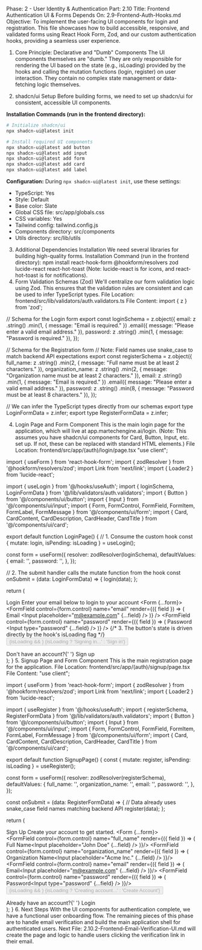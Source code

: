 Phase: 2 - User Identity & Authentication
Part: 2.10
Title: Frontend Authentication UI & Forms
Depends On: 2.9-Frontend-Auth-Hooks.md
Objective: To implement the user-facing UI components for login and registration. This file showcases how to build accessible, responsive, and validated forms using React Hook Form, Zod, and our custom authentication hooks, providing a seamless user experience.
1. Core Principle: Declarative and "Dumb" Components
The UI components themselves are "dumb." They are only responsible for rendering the UI based on the state (e.g., isLoading) provided by the hooks and calling the mutation functions (login, register) on user interaction. They contain no complex state management or data-fetching logic themselves.

2. shadcn/ui Setup
Before building forms, we need to set up shadcn/ui for consistent, accessible UI components.

**Installation Commands (run in the frontend directory):**
```bash
# Initialize shadcn/ui
npx shadcn-ui@latest init

# Install required UI components
npx shadcn-ui@latest add button
npx shadcn-ui@latest add input
npx shadcn-ui@latest add form
npx shadcn-ui@latest add card
npx shadcn-ui@latest add label
```

**Configuration:**
During `npx shadcn-ui@latest init`, use these settings:
- TypeScript: Yes
- Style: Default
- Base color: Slate
- Global CSS file: src/app/globals.css
- CSS variables: Yes
- Tailwind config: tailwind.config.js
- Components directory: src/components
- Utils directory: src/lib/utils

3. Additional Dependencies Installation
We need several libraries for building high-quality forms.
Installation Command (run in the frontend directory):
npm install react-hook-form @hookform/resolvers zod lucide-react react-hot-toast
(Note: lucide-react is for icons, and react-hot-toast is for notifications).
3. Form Validation Schemas (Zod)
We'll centralize our form validation logic using Zod. This ensures that the validation rules are consistent and can be used to infer TypeScript types.
File Location: frontend/src/lib/validators/auth.validators.ts
File Content:
import { z } from 'zod';

// Schema for the Login form
export const loginSchema = z.object({
  email: z
    .string()
    .min(1, { message: "Email is required." })
    .email({ message: "Please enter a valid email address." }),
  password: z
    .string()
    .min(1, { message: "Password is required." }),
});

// Schema for the Registration form
// Note: Field names use snake_case to match backend API expectations
export const registerSchema = z.object({
  full_name: z
    .string()
    .min(2, { message: "Full name must be at least 2 characters." }),
  organization_name: z
    .string()
    .min(2, { message: "Organization name must be at least 2 characters." }),
  email: z
    .string()
    .min(1, { message: "Email is required." })
    .email({ message: "Please enter a valid email address." }),
  password: z
    .string()
    .min(8, { message: "Password must be at least 8 characters." }),
});

// We can infer the TypeScript types directly from our schemas
export type LoginFormData = z.infer<typeof loginSchema>;
export type RegisterFormData = z.infer<typeof registerSchema>;

4. Login Page and Form Component
This is the main login page for the application, which will live at app.martechengine.ai/login.
(Note: This assumes you have shadcn/ui components for Card, Button, Input, etc. set up. If not, these can be replaced with standard HTML elements.)
File Location: frontend/src/app/(auth)/login/page.tsx
"use client";

import { useForm } from 'react-hook-form';
import { zodResolver } from '@hookform/resolvers/zod';
import Link from 'next/link';
import { Loader2 } from 'lucide-react';

import { useLogin } from '@/hooks/useAuth';
import { loginSchema, LoginFormData } from '@/lib/validators/auth.validators';
import { Button } from '@/components/ui/button';
import { Input } from '@/components/ui/input';
import { Form, FormControl, FormField, FormItem, FormLabel, FormMessage } from '@/components/ui/form';
import { Card, CardContent, CardDescription, CardHeader, CardTitle } from '@/components/ui/card';

export default function LoginPage() {
  // 1. Consume the custom hook
  const { mutate: login, isPending: isLoading } = useLogin();

  const form = useForm<LoginFormData>({
    resolver: zodResolver(loginSchema),
    defaultValues: {
      email: '',
      password: '',
    },
  });

  // 2. The submit handler calls the mutate function from the hook
  const onSubmit = (data: LoginFormData) => {
    login(data);
  };

  return (
    <div className="flex min-h-screen items-center justify-center bg-gray-50 p-4">
      <Card className="w-full max-w-sm">
        <CardHeader>
          <CardTitle className="text-2xl">Login</CardTitle>
          <CardDescription>
            Enter your email below to login to your account
          </CardDescription>
        </CardHeader>
        <CardContent>
          <Form {...form}>
            <form onSubmit={form.handleSubmit(onSubmit)} className="space-y-4">
              <FormField
                control={form.control}
                name="email"
                render={({ field }) => (
                  <FormItem>
                    <FormLabel>Email</FormLabel>
                    <FormControl>
                      <Input placeholder="m@example.com" {...field} />
                    </FormControl>
                    <FormMessage />
                  </FormItem>
                )}
              />
              <FormField
                control={form.control}
                name="password"
                render={({ field }) => (
                  <FormItem>
                    <FormLabel>Password</FormLabel>
                    <FormControl>
                      <Input type="password" {...field} />
                    </FormControl>
                    <FormMessage />
                  </FormItem>
                )}
              />
              {/* 3. The button's state is driven directly by the hook's isLoading flag */}
              <Button type="submit" className="w-full" disabled={isLoading}>
                {isLoading && <Loader2 className="mr-2 h-4 w-4 animate-spin" />}
                {isLoading ? 'Signing in...' : 'Sign in'}
              </Button>
            </form>
          </Form>
          <div className="mt-4 text-center text-sm">
            Don't have an account?{' '}
            <Link href="/signup" className="underline">
              Sign up
            </Link>
          </div>
        </CardContent>
      </Card>
    </div>
  );
}
5. Signup Page and Form Component
This is the main registration page for the application.
File Location: frontend/src/app/(auth)/signup/page.tsx
File Content:
"use client";

import { useForm } from 'react-hook-form';
import { zodResolver } from '@hookform/resolvers/zod';
import Link from 'next/link';
import { Loader2 } from 'lucide-react';

import { useRegister } from '@/hooks/useAuth';
import { registerSchema, RegisterFormData } from '@/lib/validators/auth.validators';
import { Button } from '@/components/ui/button';
import { Input } from '@/components/ui/input';
import { Form, FormControl, FormField, FormItem, FormLabel, FormMessage } from '@/components/ui/form';
import { Card, CardContent, CardDescription, CardHeader, CardTitle } from '@/components/ui/card';

export default function SignupPage() {
  const { mutate: register, isPending: isLoading } = useRegister();

  const form = useForm<RegisterFormData>({
    resolver: zodResolver(registerSchema),
    defaultValues: {
      full_name: '',
      organization_name: '',
      email: '',
      password: '',
    },
  });

  const onSubmit = (data: RegisterFormData) => {
    // Data already uses snake_case field names matching backend API
    register(data);
  };

  return (
    <div className="flex min-h-screen items-center justify-center bg-gray-50 p-4">
      <Card className="mx-auto w-full max-w-sm">
        <CardHeader>
          <CardTitle className="text-2xl">Sign Up</CardTitle>
          <CardDescription>
            Create your account to get started.
          </CardDescription>
        </CardHeader>
        <CardContent>
          <Form {...form}>
            <form onSubmit={form.handleSubmit(onSubmit)} className="space-y-4">
              <FormField control={form.control} name="full_name" render={({ field }) => (
                <FormItem><FormLabel>Full Name</FormLabel><FormControl><Input placeholder="John Doe" {...field} /></FormControl><FormMessage /></FormItem>
              )}/>
              <FormField control={form.control} name="organization_name" render={({ field }) => (
                <FormItem><FormLabel>Organization Name</FormLabel><FormControl><Input placeholder="Acme Inc." {...field} /></FormControl><FormMessage /></FormItem>
              )}/>
              <FormField control={form.control} name="email" render={({ field }) => (
                <FormItem><FormLabel>Email</FormLabel><FormControl><Input placeholder="m@example.com" {...field} /></FormControl><FormMessage /></FormItem>
              )}/>
              <FormField control={form.control} name="password" render={({ field }) => (
                <FormItem><FormLabel>Password</FormLabel><FormControl><Input type="password" {...field} /></FormControl><FormMessage /></FormItem>
              )}/>
              <Button type="submit" className="w-full" disabled={isLoading}>
                {isLoading && <Loader2 className="mr-2 h-4 w-4 animate-spin" />}
                {isLoading ? 'Creating account...' : 'Create Account'}
              </Button>
            </form>
          </Form>
          <div className="mt-4 text-center text-sm">
            Already have an account?{' '}
            <Link href="/login" className="underline">
              Login
            </Link>
          </div>
        </CardContent>
      </Card>
    </div>
  );
}
6. Next Steps
With the UI components for authentication complete, we have a functional user onboarding flow. The remaining pieces of this phase are to handle email verification and build the main application shell for authenticated users.
Next File: 2.10.2-Frontend-Email-Verification-UI.md will create the page and logic to handle users clicking the verification link in their email.
